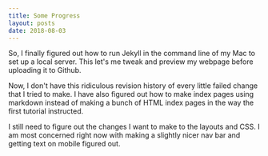 ```yaml
---
title: Some Progress
layout: posts
date: 2018-08-03
---
```


So, I finally figured out how to run Jekyll in the command line of my Mac to set up a local server. This let's me tweak and preview my webpage before uploading it to Github.

Now, I don't have this ridiculous revision history of every little failed change that I tried to make. I have also figured out how to make index pages using markdown instead of making a bunch of HTML index pages in the way the first tutorial instructed.

I still need to figure out the changes I want to make to the layouts and CSS. I am most concerned right now with making a slightly nicer nav bar and getting text on mobile figured out.
